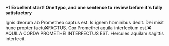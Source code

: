 **+1 Excellent start! One typo, and one sentence to review before it's fully satisfactory**

Ignis deorum ab Prometheo captus est. Is ignem hominibus dedit. Dei misit hunc propter factu❌FACTUS. Cor Promethei aquila 
interfectum est.❌ AQUILA CORDA PROMETHEI INTERFECTUS EST. Hercules aquilam sagittis interfecit. 
